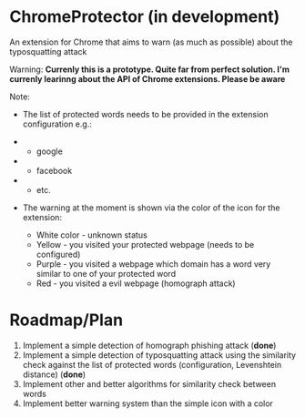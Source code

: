 # ChromeProtector (in development)
An extension for Chrome that aims to warn (as much as possible) about the typosquatting attack

Warning: **Currenly this is a prototype. Quite far from perfect solution. I'm currenly learinng about the API of Chrome extensions. Please be aware**

Note: 
 - The list of protected words needs to be provided in the extension configuration e.g.:
 -   - google
 -   - facebook
 -   - etc.

 - The warning at the moment is shown via the color of the icon for the extension:
   - White color - unknown status
   - Yellow - you visited your protected webpage (needs to be configured)
   - Purple - you visited a webpage which domain has a word very similar to one of your protected word
   - Red - you visited a evil webpage (homograph attack)

# Roadmap/Plan

1. Implement a simple detection of homograph phishing attack (**done**)
2. Implement a simple detection of typosquatting attack using the similarity check against the list of protected words (configuration, Levenshtein distance) (**done**)
3. Implement other and better algorithms for similarity check between words
4. Implement better warning system than the simple icon with a color